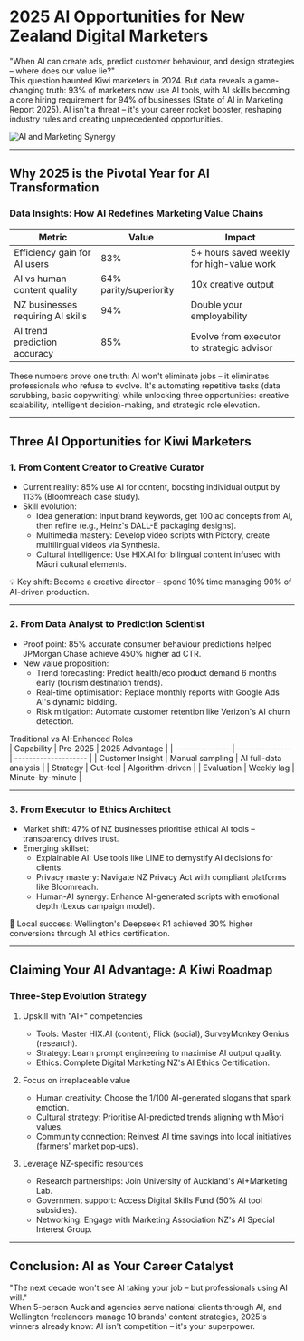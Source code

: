 # 2025 AI Opportunities for New Zealand Digital Marketers 


"When AI can create ads, predict customer behaviour, and design strategies – where does our value lie?"  
This question haunted Kiwi marketers in 2024. But data reveals a game-changing truth: 93% of marketers now use AI tools, with AI skills becoming a core hiring requirement for 94% of businesses (State of AI in Marketing Report 2025). AI isn't a threat – it's your career rocket booster, reshaping industry rules and creating unprecedented opportunities.  

![AI and Marketing Synergy](/images/ai-marketing-diagram.svg)

---

## Why 2025 is the Pivotal Year for AI Transformation  

### Data Insights: How AI Redefines Marketing Value Chains  
| Metric                            | Value                  | Impact                                    |
| --------------------------------- | ---------------------- | ----------------------------------------- |
| Efficiency gain for AI users      | 83%                    | 5+ hours saved weekly for high-value work |
| AI vs human content quality       | 64% parity/superiority | 10x creative output                       |
| NZ businesses requiring AI skills | 94%                    | Double your employability                 |
| AI trend prediction accuracy      | 85%                    | Evolve from executor to strategic advisor |

These numbers prove one truth: AI won't eliminate jobs – it eliminates professionals who refuse to evolve. It's automating repetitive tasks (data scrubbing, basic copywriting) while unlocking three opportunities: creative scalability, intelligent decision-making, and strategic role elevation.  

---

## Three AI Opportunities for Kiwi Marketers  

### 1. From Content Creator to Creative Curator  
- Current reality: 85% use AI for content, boosting individual output by 113% (Bloomreach case study).  
- Skill evolution:  
  - Idea generation: Input brand keywords, get 100 ad concepts from AI, then refine (e.g., Heinz's DALL-E packaging designs).  
  - Multimedia mastery: Develop video scripts with Pictory, create multilingual videos via Synthesia.  
  - Cultural intelligence: Use HIX.AI for bilingual content infused with Māori cultural elements.  

💡 Key shift: Become a creative director – spend 10% time managing 90% of AI-driven production.  

---

### 2. From Data Analyst to Prediction Scientist  
- Proof point: 85% accurate consumer behaviour predictions helped JPMorgan Chase achieve 450% higher ad CTR.  
- New value proposition:  
  - Trend forecasting: Predict health/eco product demand 6 months early (tourism destination trends).  
  - Real-time optimisation: Replace monthly reports with Google Ads AI's dynamic bidding.  
  - Risk mitigation: Automate customer retention like Verizon's AI churn detection.  

Traditional vs AI-Enhanced Roles  
| Capability       | Pre-2025        | 2025 Advantage        |
| --------------- | --------------- | -------------------- |
| Customer Insight | Manual sampling | AI full-data analysis |
| Strategy        | Gut-feel        | Algorithm-driven      |
| Evaluation      | Weekly lag      | Minute-by-minute      |

---

### 3. From Executor to Ethics Architect  
- Market shift: 47% of NZ businesses prioritise ethical AI tools – transparency drives trust.  
- Emerging skillset:  
  - Explainable AI: Use tools like LIME to demystify AI decisions for clients.  
  - Privacy mastery: Navigate NZ Privacy Act with compliant platforms like Bloomreach.  
  - Human-AI synergy: Enhance AI-generated scripts with emotional depth (Lexus campaign model).  

📌 Local success: Wellington's Deepseek R1 achieved 30% higher conversions through AI ethics certification.  

---

## Claiming Your AI Advantage: A Kiwi Roadmap  

### Three-Step Evolution Strategy  
1. Upskill with "AI+" competencies  
   - Tools: Master HIX.AI (content), Flick (social), SurveyMonkey Genius (research).  
   - Strategy: Learn prompt engineering to maximise AI output quality.  
   - Ethics: Complete Digital Marketing NZ's AI Ethics Certification.  

2. Focus on irreplaceable value  
   - Human creativity: Choose the 1/100 AI-generated slogans that spark emotion.  
   - Cultural strategy: Prioritise AI-predicted trends aligning with Māori values.  
   - Community connection: Reinvest AI time savings into local initiatives (farmers' market pop-ups).  

3. Leverage NZ-specific resources  
   - Research partnerships: Join University of Auckland's AI+Marketing Lab.  
   - Government support: Access Digital Skills Fund (50% AI tool subsidies).  
   - Networking: Engage with Marketing Association NZ's AI Special Interest Group.  

---

## Conclusion: AI as Your Career Catalyst  

"The next decade won't see AI taking your job – but professionals using AI will."  
When 5-person Auckland agencies serve national clients through AI, and Wellington freelancers manage 10 brands' content strategies, 2025's winners already know: AI isn't competition – it's your superpower.